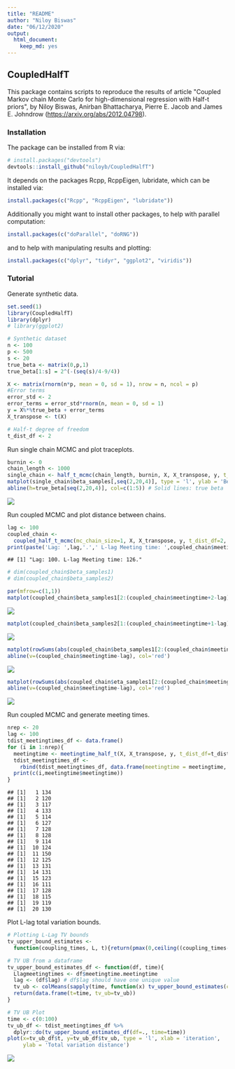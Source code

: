 ```yaml
---
title: "README"
author: "Niloy Biswas"
date: "06/12/2020"
output: 
  html_document: 
    keep_md: yes
---
```




## CoupledHalfT

This package contains scripts to reproduce the results of article "Coupled Markov chain Monte Carlo for high-dimensional regression with Half-t priors", by Niloy Biswas, Anirban Bhattacharya, Pierre E. Jacob and James E. Johndrow (https://arxiv.org/abs/2012.04798).

### Installation

The package can be installed from R via:


```r
# install.packages("devtools")
devtools::install_github("niloyb/CoupledHalfT")
```

It depends on the packages Rcpp, RcppEigen, lubridate, which can be
installed via:


```r
install.packages(c("Rcpp", "RcppEigen", "lubridate"))
```

Additionally you might want to install other packages, to help with
parallel computation:


```r
install.packages(c("doParallel", "doRNG"))
```

and to help with manipulating results and plotting:


```r
install.packages(c("dplyr", "tidyr", "ggplot2", "viridis"))
```

### Tutorial

Generate synthetic data.


```r
set.seed(1)
library(CoupledHalfT)
library(dplyr)
# library(ggplot2)

# Synthetic dataset
n <- 100
p <- 500
s <- 20
true_beta <- matrix(0,p,1)
true_beta[1:s] = 2^(-(seq(s)/4-9/4))

X <- matrix(rnorm(n*p, mean = 0, sd = 1), nrow = n, ncol = p)
#Error terms
error_std <- 2
error_terms = error_std*rnorm(n, mean = 0, sd = 1)
y = X%*%true_beta + error_terms
X_transpose <- t(X)

# Half-t degree of freedom
t_dist_df <- 2
```

Run single chain MCMC and plot traceplots. 


```r
burnin <- 0
chain_length <- 1000
single_chain <- half_t_mcmc(chain_length, burnin, X, X_transpose, y, t_dist_df=2)
matplot(single_chain$beta_samples[,seq(2,20,4)], type = 'l', ylab = 'Beta')
abline(h=true_beta[seq(2,20,4)], col=c(1:5)) # Solid lines: true beta
```

![](README_files/figure-html/single_chain_plot-1.png)<!-- -->

Run coupled MCMC and plot distance between chains. 


```r
lag <- 100
coupled_chain <- 
  coupled_half_t_mcmc(mc_chain_size=1, X, X_transpose, y, t_dist_df=2, lag=lag)
print(paste('Lag: ',lag,'.',' L-lag Meeting time: ',coupled_chain$meetingtime,'.',sep = ''))
```

```
## [1] "Lag: 100. L-lag Meeting time: 126."
```

```r
# dim(coupled_chain$beta_samples1)
# dim(coupled_chain$beta_samples2)

par(mfrow=c(1,1))
matplot(coupled_chain$beta_samples1[2:(coupled_chain$meetingtime+2-lag),seq(2,20,4)], type = 'l',ylab = 'chain1 beta components')
```

![](README_files/figure-html/coupled_chain_plot-1.png)<!-- -->

```r
matplot(coupled_chain$beta_samples2[1:(coupled_chain$meetingtime+1-lag),seq(2,20,4)], type = 'l',ylab = 'chain2 beta components')
```

![](README_files/figure-html/coupled_chain_plot-2.png)<!-- -->

```r
matplot(rowSums(abs(coupled_chain$beta_samples1[2:(coupled_chain$meetingtime+2-lag),]-coupled_chain$beta_samples2[c(1:(coupled_chain$meetingtime+1-lag)),])), type='l', ylab = '|chain1_beta-chain2_beta|_1')
abline(v=(coupled_chain$meetingtime-lag), col='red')
```

![](README_files/figure-html/coupled_chain_plot-3.png)<!-- -->

```r
matplot(rowSums(abs(coupled_chain$eta_samples1[2:(coupled_chain$meetingtime+2-lag),]-coupled_chain$eta_samples2[c(1:(coupled_chain$meetingtime+1-lag)),])), type='l', ylab = '|chain1_eta-chain2_eta|_1')
abline(v=(coupled_chain$meetingtime-lag), col='red')
```

![](README_files/figure-html/coupled_chain_plot-4.png)<!-- -->

Run coupled MCMC and generate meeting times. 


```r
nrep <- 20
lag <- 100
tdist_meetingtimes_df <- data.frame()
for (i in 1:nrep){
  meetingtime <- meetingtime_half_t(X, X_transpose, y, t_dist_df=t_dist_df, lag=lag)
  tdist_meetingtimes_df <-
    rbind(tdist_meetingtimes_df, data.frame(meetingtime = meetingtime, lag=lag))
  print(c(i,meetingtime$meetingtime))
}
```

```
## [1]   1 134
## [1]   2 120
## [1]   3 117
## [1]   4 133
## [1]   5 114
## [1]   6 127
## [1]   7 128
## [1]   8 128
## [1]   9 114
## [1]  10 124
## [1]  11 150
## [1]  12 125
## [1]  13 131
## [1]  14 131
## [1]  15 123
## [1]  16 111
## [1]  17 128
## [1]  18 115
## [1]  19 119
## [1]  20 130
```

Plot L-lag total variation bounds.


```r
# Plotting L-Lag TV bounds
tv_upper_bound_estimates <- 
  function(coupling_times, L, t){return(pmax(0,ceiling((coupling_times-L-t)/L)))}

# TV UB from a dataframe
tv_upper_bound_estimates_df <- function(df, time){
  Llagmeetingtimes <- df$meetingtime.meetingtime
  lag <- (df$lag) # df$lag should have one unique value
  tv_ub <- colMeans(sapply(time, function(x) tv_upper_bound_estimates(coupling_times = Llagmeetingtimes, L=lag, x)))
  return(data.frame(t=time, tv_ub=tv_ub))
}

# TV UB Plot
time <- c(0:100)
tv_ub_df <- tdist_meetingtimes_df %>% 
  dplyr::do(tv_upper_bound_estimates_df(df=., time=time))
plot(x=tv_ub_df$t, y=tv_ub_df$tv_ub, type = 'l', xlab = 'iteration', 
     ylab = 'Total variation distance')
```

![](README_files/figure-html/LlagTVplot-1.png)<!-- -->

